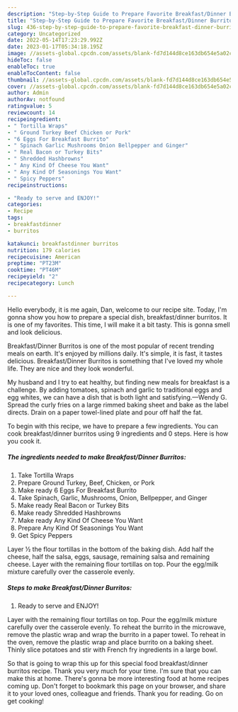 ```yaml
---
description: "Step-by-Step Guide to Prepare Favorite Breakfast/Dinner Burritos"
title: "Step-by-Step Guide to Prepare Favorite Breakfast/Dinner Burritos"
slug: 436-step-by-step-guide-to-prepare-favorite-breakfast-dinner-burritos
category: Uncategorized
date: 2022-05-14T17:23:29.992Z
date: 2023-01-17T05:34:18.195Z
image: //assets-global.cpcdn.com/assets/blank-fd7d144d8ce163db654e5a02c40b08a2775adb7897d16e4062681dc7e1b2800f.png
hideToc: false
enableToc: true
enableTocContent: false
thumbnail: //assets-global.cpcdn.com/assets/blank-fd7d144d8ce163db654e5a02c40b08a2775adb7897d16e4062681dc7e1b2800f.png
cover: //assets-global.cpcdn.com/assets/blank-fd7d144d8ce163db654e5a02c40b08a2775adb7897d16e4062681dc7e1b2800f.png
author: Admin
authorAv: notfound
ratingvalue: 5
reviewcount: 14
recipeingredient:
- " Tortilla Wraps"
- " Ground Turkey Beef Chicken or Pork"
- "6 Eggs For Breakfast Burrito"
- " Spinach Garlic Mushrooms Onion Bellpepper and Ginger"
- " Real Bacon or Turkey Bits"
- " Shredded Hashbrowns"
- " Any Kind Of Cheese You Want"
- " Any Kind Of Seasonings You Want"
- " Spicy Peppers"
recipeinstructions:

- "Ready to serve and ENJOY!"
categories:
- Recipe
tags:
- breakfastdinner
- burritos

katakunci: breakfastdinner burritos 
nutrition: 179 calories
recipecuisine: American
preptime: "PT23M"
cooktime: "PT46M"
recipeyield: "2"
recipecategory: Lunch

---
```



Hello everybody, it is me again, Dan, welcome to our recipe site. Today, I'm gonna show you how to prepare a special dish, breakfast/dinner burritos. It is one of my favorites. This time, I will make it a bit tasty. This is gonna smell and look delicious.

Breakfast/Dinner Burritos is one of the most popular of recent trending meals on earth. It's enjoyed by millions daily. It's simple, it is fast, it tastes delicious. Breakfast/Dinner Burritos is something that I've loved my whole life. They are nice and they look wonderful.

My husband and I try to eat healthy, but finding new meals for breakfast is a challenge. By adding tomatoes, spinach and garlic to traditional eggs and egg whites, we can have a dish that is both light and satisfying.—Wendy G. Spread the curly fries on a large rimmed baking sheet and bake as the label directs. Drain on a paper towel-lined plate and pour off half the fat.


To begin with this recipe, we have to prepare a few ingredients. You can cook breakfast/dinner burritos using 9 ingredients and 0 steps. Here is how you cook it.

<!--inarticleads1-->

##### The ingredients needed to make Breakfast/Dinner Burritos:

1. Take  Tortilla Wraps
1. Prepare  Ground Turkey, Beef, Chicken, or Pork
1. Make ready 6 Eggs For Breakfast Burrito
1. Take  Spinach, Garlic, Mushrooms, Onion, Bellpepper, and Ginger
1. Make ready  Real Bacon or Turkey Bits
1. Make ready  Shredded Hashbrowns
1. Make ready  Any Kind Of Cheese You Want
1. Prepare  Any Kind Of Seasonings You Want
1. Get  Spicy Peppers


Layer ½ the flour tortillas in the bottom of the baking dish. Add half the cheese, half the salsa, eggs, sausage, remaining salsa and remaining cheese. Layer with the remaining flour tortillas on top. Pour the egg/milk mixture carefully over the casserole evenly. 

<!--inarticleads2-->

##### Steps to make Breakfast/Dinner Burritos:


1. Ready to serve and ENJOY!

Layer with the remaining flour tortillas on top. Pour the egg/milk mixture carefully over the casserole evenly. To reheat the burrito in the microwave, remove the plastic wrap and wrap the burrito in a paper towel. To reheat in the oven, remove the plastic wrap and place burrito on a baking sheet. Thinly slice potatoes and stir with French fry ingredients in a large bowl. 

So that is going to wrap this up for this special food breakfast/dinner burritos recipe. Thank you very much for your time. I'm sure that you can make this at home. There's gonna be more interesting food at home recipes coming up. Don't forget to bookmark this page on your browser, and share it to your loved ones, colleague and friends. Thank you for reading. Go on get cooking!
